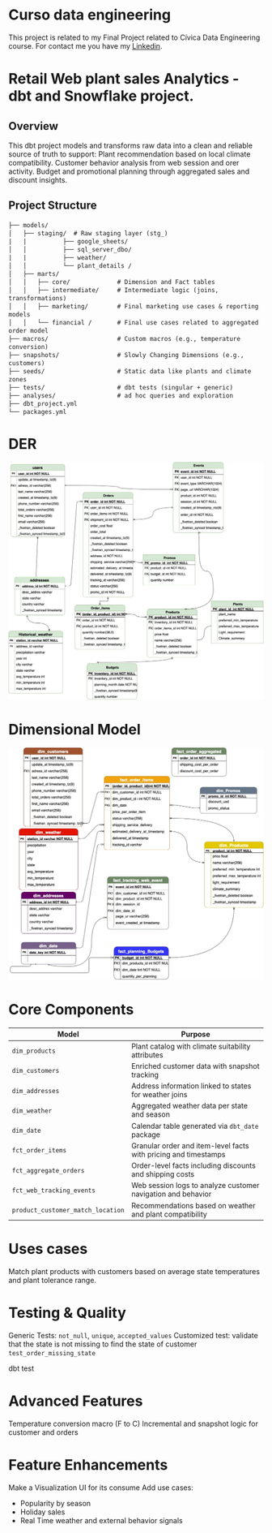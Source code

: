 # Curso data engineering

This project is related to my Final Project related to Cívica Data Engineering course. 
For contact me you have my [Linkedin](htts://linkedin.com/in/jose-magalhaes-39a50718a). 

# Retail Web plant sales Analytics - dbt and Snowflake project.

## Overview
This dbt project models and transforms raw data into a clean and reliable source of truth to support:
Plant recommendation based on local climate compatibility.
Customer behavior analysis from web session and orer activity.
Budget and promotional planning through aggregated sales and discount insights.

## Project Structure

```plaintext
├── models/
│   ├── staging/  # Raw staging layer (stg_)
|   |          ├── google_sheets/
│   │          ├── sql_server_dbo/
|   |          ├── weather/
│   │          └── plant_details /     
│   ├── marts/
│   │   ├── core/             # Dimension and Fact tables
│   │   ├── intermediate/     # Intermediate logic (joins, transformations)
│   │   ├── marketing/        # Final marketing use cases & reporting models
│   │   └── financial /       # Final use cases related to aggregated order model
├── macros/                   # Custom macros (e.g., temperature conversion)
├── snapshots/                # Slowly Changing Dimensions (e.g., customers)
├── seeds/                    # Static data like plants and climate zones
├── tests/                    # dbt tests (singular + generic)
├── analyses/                 # ad hoc queries and exploration
├── dbt_project.yml
└── packages.yml
```

# DER
![](der.jpg)

# Dimensional Model
![](modeling.jpg)
# Core Components
| Model                             | Purpose                                                               |
| --------------------------------- | --------------------------------------------------------------------- |
| `dim_products`                    | Plant catalog with climate suitability attributes                     |
| `dim_customers`                   | Enriched customer data with snapshot tracking                         |
| `dim_addresses`                   | Address information linked to states for weather joins                |
| `dim_weather`                     | Aggregated weather data per state and season                          |
| `dim_date`                        | Calendar table generated via `dbt_date` package                       |
| `fct_order_items`                 | Granular order and item-level facts with pricing and timestamps       |
| `fct_aggregate_orders`            | Order-level facts including discounts and shipping costs              |
| `fct_web_tracking_events`         | Web session logs to analyze customer navigation and behavior          |
| `product_customer_match_location` | Recommendations based on weather and plant compatibility              |

# Uses cases
Match plant products with customers based on average state temperatures and plant tolerance range.

# Testing & Quality
Generic Tests: `not_null`, `unique`, `accepted_values`
Customized test: validate that the state is not missing to find the state of customer `test_order_missing_state`

dbt test

# Advanced Features
Temperature conversion macro (F to C)
Incremental and snapshot logic for customer and orders

# Feature Enhancements
Make a Visualization UI for its consume
Add use cases:
 - Popularity by season
 - Holiday sales 
 - Real Time weather and external behavior signals 




